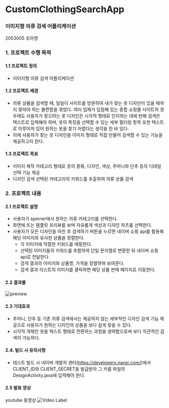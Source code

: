 # CustomClothingSearchApp
### 이미지형 의류 검색 어플리케이션
2053005 조아영



### 1. 프로젝트 수행 목적

#### 1.1 프로젝트 정의
   * 이미지형 의류 검색 어플리케이션
     
#### 1.2 프로젝트 배경
   * 의류 상품을 검색할 때, 일일이 사이트를 방문하여 내가 찾는 옷 디자인이 있을 때까지 찾아야 하는 불편함을 겪었다.
     여러 업체가 입점해 있는 종합 쇼핑몰 사이트의 경우에도 사용자가 찾으려는 옷 디자인은 시각적 형태로 인지하는 데에 반해 검색은 텍스트로 입력해야 하며,
     옷의 특징을 선택할 수 있는 세부 필터링 항목 또한 텍스트로 이루어져 있어 원하는 옷을 찾기 어렵다는 생각을 한 바 있다.
   * 이에 사용자가 찾는 옷 디자인을 이미지 형태로 직접 만들어 검색할 수 있는 기능을 제공하고자 한다.
     
#### 1.3 프로젝트 목표
   * 이미지 제작
      카테고리 형태로 옷의 종류, 디자인, 색상, 주머니와 단추 등의 디테일 선택 기능 제공
   * 디자인 검색
      선택된 카테고리의 키워드를 추출하여 의류 상품 검색

     
### 2. 프로젝트 내용

#### 2.1 프로젝트 설명
   * 사용자가 spinner에서 원하는 의류 카테고리를 선택한다.
   * 화면에 뜨는 템플릿 프리뷰를 보며 자유롭게 색상과 디자인 파츠를 선택한다.
   * 사용자가 모든 디자인을 마친 후 검색하기 버튼을 누르면 네이버 쇼핑 api를 활용해 해당 이미지와 유사한 상품을 정렬한다.
      * 각 이미지에 적절한 키워드를 매핑한다.
      * 선택된 이미지들의 키워드를 추합하여 단일 문자열로 변환한 뒤 네이버 쇼핑 api로 전달한다.
      * 검색 결과의 이미지와 상품명, 가격을 정렬하여 보여준다.
      * 검색 결과 리스트의 이미지를 클릭하면 해당 상품 판매 페이지로 이동한다.
        
#### 2.2 결과물
![preview](https://github.com/jj132535/CustomClothingSearchApp/assets/85555769/354d7efb-52af-4b71-b615-f4d82c4abb3f)

#### 2.3 기대효과
   * 주머니, 단추 등 기존 의류 검색에서는 제공하지 않는 세부적인 디자인 검색 기능 제공으로 사용자가 원하는 디자인의 상품을 보다 쉽게 찾을 수 있다.
   * 시각적 개체인 옷을 텍스트 형태로 전환하는 과정을 생략함으로써 보다 직관적인 검색이 가능하다.

#### 2.4. 빌드 시 유의사항
  * 테스트 빌드 시 네이버 개발자 센터(https://developers.naver.com/)에서 CLIENT_ID와 CLIENT_SECRET을 발급받아 그 키를 파일의 DesignActivity.java에 입력해야 한다.
#### 2.5 발표 영상
youtube 동영상
![Video Label](https://youtu.be/Os5H7JbF72Y)
